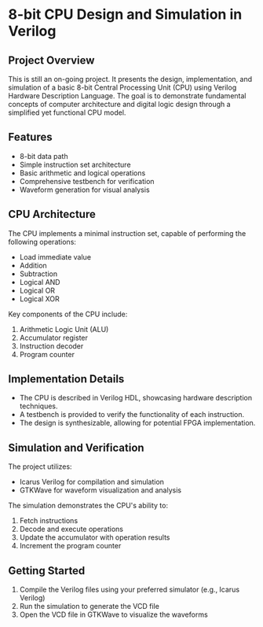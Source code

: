 # 8-bit CPU Design and Simulation in Verilog

## Project Overview

This is still an on-going project. It presents the design, implementation, and simulation of a basic 8-bit Central Processing Unit (CPU) using Verilog Hardware Description Language. The goal is to demonstrate fundamental concepts of computer architecture and digital logic design through a simplified yet functional CPU model.

## Features

- 8-bit data path
- Simple instruction set architecture
- Basic arithmetic and logical operations
- Comprehensive testbench for verification
- Waveform generation for visual analysis

## CPU Architecture

The CPU implements a minimal instruction set, capable of performing the following operations:
- Load immediate value
- Addition
- Subtraction
- Logical AND
- Logical OR
- Logical XOR

Key components of the CPU include:
1. Arithmetic Logic Unit (ALU)
2. Accumulator register
3. Instruction decoder
4. Program counter

## Implementation Details

- The CPU is described in Verilog HDL, showcasing hardware description techniques.
- A testbench is provided to verify the functionality of each instruction.
- The design is synthesizable, allowing for potential FPGA implementation.

## Simulation and Verification

The project utilizes:
- Icarus Verilog for compilation and simulation
- GTKWave for waveform visualization and analysis

The simulation demonstrates the CPU's ability to:
1. Fetch instructions
2. Decode and execute operations
3. Update the accumulator with operation results
4. Increment the program counter

## Getting Started

1. Compile the Verilog files using your preferred simulator (e.g., Icarus Verilog)
2. Run the simulation to generate the VCD file
3. Open the VCD file in GTKWave to visualize the waveforms
